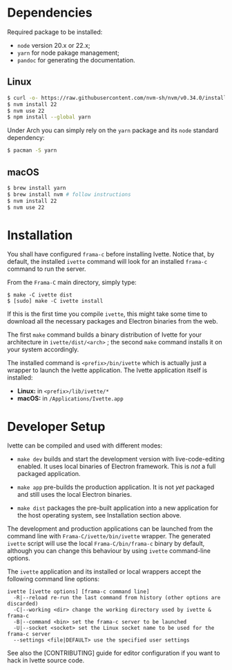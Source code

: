 # Dependencies

Required package to be installed:
- `node` version 20.x or 22.x;
- `yarn` for node pakage management;
- `pandoc` for generating the documentation.

## Linux

```sh
$ curl -o- https://raw.githubusercontent.com/nvm-sh/nvm/v0.34.0/install.sh | bash
$ nvm install 22
$ nvm use 22
$ npm install --global yarn
```

Under Arch you can simply rely on the `yarn` package and its `node` standard
dependency:

```sh
$ pacman -S yarn
```

## macOS

```sh
$ brew install yarn
$ brew install nvm # follow instructions
$ nvm install 22
$ nvm use 22
```

# Installation

You shall have configured `frama-c` before installing Ivette. Notice that, by
default, the installed `ivette` command will look for an installed `frama-c`
command to run the server.

From the `Frama-C` main directory, simply type:

```
$ make -C ivette dist
$ [sudo] make -C ivette install
```

If this is the first time you compile `ivette`, this might take some time to download
all the necessary packages and Electron binaries from the web.

The first `make` command builds a binary distribution of Ivette for your
architecture in `ivette/dist/<arch>` ; the second `make` command installs it on
your system accordingly.

The installed command is `<prefix>/bin/ivette` which is actually just a wrapper
to launch the Ivette application. The Ivette application itself is installed:

- **Linux:** in `<prefix>/lib/ivette/*`
- **macOS:** in `/Applications/Ivette.app`

# Developer Setup

Ivette can be compiled and used with different modes:

- `make dev` builds and start the development version with live-code-editing enabled. It uses
  local binaries of Electron framework. This is _not_ a full packaged
  application.

- `make app` pre-builds the production application. It is not _yet_ packaged and still
  uses the local Electron binaries.

- `make dist` packages the pre-built application into a new application for the host
  operating system, see Installation section above.

The development and production applications can be launched from the command
line with `Frama-C/ivette/bin/ivette` wrapper. The generated `ivette` script
will use the local `Frama-C/bin/frama-c` binary by default, although you can
change this behaviour by using `ivette` command-line options.

The `ivette` application and its installed or local wrappers accept the
following command line options:

```
ivette [ivette options] [frama-c command line]
  -R|--reload re-run the last command from history (other options are discarded)
  -C|--working <dir> change the working directory used by ivette & frama-c
  -B|--command <bin> set the frama-c server to be launched
  -U|--socket <socket> set the Linux socket name to be used for the frama-c server
  --settings <file|DEFAULT> use the specified user settings
```

See also the [CONTRIBUTING] guide for editor configuration if you want to hack in Ivette
source code.
